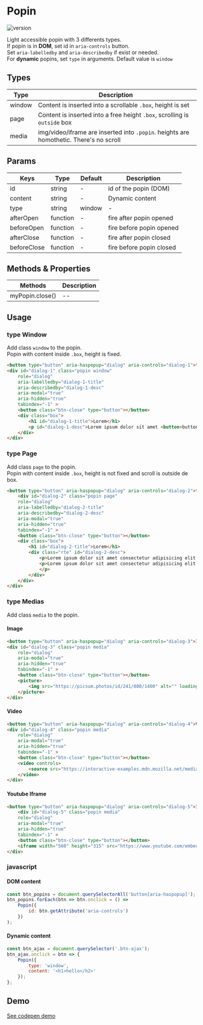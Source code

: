 
# Popin

![version](https://img.shields.io/github/manifest-json/v/Natjo/popin)

Light accessible popin with 3 differents types.  
If popin is in **DOM**, set id  in `aria-controls` button.  
Set `aria-labelledby` and `aria-describedby` if exist or needed.  
For **dynamic** popins, set `type` in arguments. Default value is `window`


## Types
| Type |  Description |
| ------  | ------ |
| window | Content is inserted into a scrollable `.box`, height is set |
| page | Content is inserted into a free height `.box`, scrolling is `outside` box |
| media | img/video/iframe are inserted into `.popin`. heights are homothetic. There's no scroll |


## Params
| Keys | Type | Default | Description |
| ------ | ------ | ------ | ------ |
| id | string | - | id of the popin (DOM) |
| content | string | - | Dynamic content |
| type | string | window | - | type of dynamic popin window(default)/page/media |
| afterOpen | function | - | fire after popin opened |
| beforeOpen | function  | - | fire before popin opened |
| afterClose | function | - | fire after popin closed |
| beforeClose | function | - | fire before popin closed |

## Methods & Properties
| Methods | Description |
| ------ | ------ |
| myPopin.close() | -- |

## Usage

### type Window
Add class `window` to the popin.  
Popin with content inside `.box`, height is fixed.  

```html
<button type="button" aria-haspopup="dialog" aria-controls="dialog-1">type <b>window</b></button>
<div id="dialog-1" class="popin window"
    role="dialog" 
    aria-labelledby="dialog-1-title" 
    aria-describedby="dialog-1-desc"
    aria-modal="true"
    aria-hidden="true"
    tabindex="-1" >
	<button class="btn-close" type="button"></button>
	<div class="box">
		<h1 id="dialog-1-title">Lorem</h1>
		<p id="dialog-1-desc">Lorem ipsum dolor sit amet <button>button</button>consectetur adipisicing elit.</p>
	</div>
</div>
```

### type Page
Add class `page` to the popin.  
Popin with content inside `.box`, height is not fixed and scroll is outside de box.  

```html
<button type="button" aria-haspopup="dialog" aria-controls="dialog-2">type <b>Page</b></button>
	<div id="dialog-2" class="popin page"
    role="dialog" 
    aria-labelledby="dialog-2-title" 
    aria-describedby="dialog-2-desc"
    aria-modal="true"
    aria-hidden="true"
    tabindex="-1" >
	<button class="btn-close" type="button"></button>
	<div class="box">
		<h1 id="dialog-2-title">Lorem</h1>
		<div class="rte" id="dialog-2-desc">
			<p>Lorem ipsum dolor sit amet consectetur adipisicing elit. Id laudantium nobis repellat facilis voluptatum alias, tempore expedita corrupti iure quae vitae ea, aspernatur quidem placeat labore voluptas reprehenderit tenetur ullam fuga adipisci facere quo molestias! Officia, repellat. Eius odio voluptatem soluta nemo animi? At nemo odio, tenetur in sequi voluptate neque reprehenderit alias voluptatibus? Nemo quaerat dolores voluptate magnam reprehenderit ad nostrum modi necessitatibus expedita est molestiae obcaecati nulla quibusdam placeat amet soluta voluptates, impedit hic? Eaque, quia itaque! Dignissimos reiciendis quidem, enim explicabo esse consequuntur repellendus maiores unde, officia id non iure est ex harum? Necessitatibus itaque debitis corporis.</p>
			<p>Lorem ipsum dolor sit amet consectetur adipisicing elit. Id laudantium nobis repellat facilis voluptatum alias, tempore expedita corrupti iure quae vitae ea, aspernatur quidem placeat labore voluptas reprehenderit tenetur ullam fuga adipisci facere quo molestias! Officia, repellat. Eius odio voluptatem soluta nemo animi? At nemo odio, tenetur in sequi voluptate neque reprehenderit alias voluptatibus? Nemo quaerat dolores voluptate magnam reprehenderit ad nostrum modi necessitatibus expedita est molestiae obcaecati nulla quibusdam placeat amet soluta voluptates, impedit hic? Eaque, quia itaque! Dignissimos reiciendis quidem, enim explicabo esse consequuntur repellendus maiores unde, officia id non iure est ex harum? Necessitatibus itaque debitis corporis.
			</p>
		</div>
	</div>
</div>
```

### type Medias
Add class `media` to the popin.  

#### Image
```html
<button type="button" aria-haspopup="dialog" aria-controls="dialog-3">Image</button>
<div id="dialog-3" class="popin media"
	role="dialog"
	aria-modal="true"
	aria-hidden="true"
	tabindex="-1" >
	<button class="btn-close" type="button"></button>
	<picture>
		<img src="https://picsum.photos/id/241/800/1400" alt="" loading="lazy" width="800" height="1400">
	</picture>
</div>
```

#### Video
```html
<button type="button" aria-haspopup="dialog" aria-controls="dialog-4">Video</button>
<div id="dialog-4" class="popin media"
    role="dialog"
    aria-modal="true"
    aria-hidden="true"
    tabindex="-1" >
	<button class="btn-close" type="button"></button>
	<video controls>
		<source src="https://interactive-examples.mdn.mozilla.net/media/cc0-videos/flower.webm"type="video/webm">
	</video>
</div>
```

#### Youtube Iframe
```html
<button type="button" aria-haspopup="dialog" aria-controls="dialog-5">Iframe</button>
	<div id="dialog-5" class="popin media"
    role="dialog"
    aria-modal="true"
    aria-hidden="true"
    tabindex="-1" >
	<button class="btn-close" type="button"></button>
	<iframe width="560" height="315" src="https://www.youtube.com/embed/2oJEw_lTcyI" frameborder="0" allow="accelerometer; autoplay; clipboard-write; encrypted-media; gyroscope; picture-in-picture" allowfullscreen></iframe>
</div>
```

### javascript

#### DOM content
```javascript
const btn_popins = document.querySelectorAll('button[aria-haspopup]');
btn_popins.forEach(btn => btn.onclick = () => 
	Popin({
		id: btn.getAttribute('aria-controls')
	})
);
```

#### Dynamic content
```javascript
const btn_ajax = document.querySelector('.btn-ajax');
btn_ajax.onclick = btn => {
	Popin({
		type: 'window',
		content: '<h1>hello</h2>'
	});
};
```

## Demo
[See codepen demo](https://codepen.io/natjo/pen/jOqXEmr?editors=0110)

